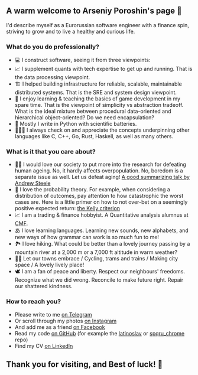 ## A warm welcome to Arseniy Poroshin's page 💙

I'd describe myself as a Eurorussian software engineer with a finance spin, striving to grow and to live a healthy and curious life.

### What do you do professionally?

- 💻 I construct software, seeing it from three viewpoints:
- 📈 I supplement quants with tech expertise to get up and running. That is the data processing viewpoint.
- 🏗️ I helped building infrastructure for reliable, scalable, maintainable distributed systems. That is the SRE and system design viewpoint.
- 👾 I enjoy learning & teaching the basics of game development in my spare time. That is the viewpoint of simplicity vs abstraction tradeoff. What is the ideal mixture between procedural data-oriented and hierarchical object-oriented? Do we need encapsulation?
- 🐍 Mostly I write in Python with scientific batteries.
- 🤸🏻‍♂️ I always check on and appreciate the concepts underpinning other languages like C, C++, Go, Rust, Haskell, as well as many others.

### What is it that you care about?

- 🧑‍🌾 I would love our society to put more into the research for defeating human ageing. No, it hardly affects overpopulation. No, boredom is a separate issue as well. Let us defeat aging! [A good summarizing talk by Andrew Steele](https://youtu.be/fX9P1xuIJGg)
- 🎲 I love the probability theory. For example, when considering a distribution of outcomes, pay attention to how catastrophic the worst cases are. Here is a little primer on how to not over-bet on a seemingly positive expected return: [the Kelly criterion](https://en.wikipedia.org/wiki/Kelly_criterion)
- 📈 I am a trading & finance hobbyist. A Quantitative analysis alumnus at [CMF](https://www.linkedin.com/company/cmf-ynvrsty/).
- あ I love learning languages. Learning new sounds, new alphabets, and new ways of how grammar can work is so much fun to me!
- 🏞 I love hiking. What could be better than a lovely journey passing by a mountain river at a 2,000 m or a 7,000 ft altitude in warm weather?
- 🚴‍♂️ Let our towns embrace / Cycling, trams and trains / Making city space / A lovely lively place!
- 🕊 I am a fan of peace and liberty. Respect our neighbours' freedoms. Recognize what we did wrong. Reconcile to make future right. Repair our shattered kindness.

### How to reach you?

- Please write to me [on Telegram](https://t.me/axxeny)
- Or scroll through my photos [on Instagram](https://instagram.com/axxeny)
- And add me as a friend [on Facebook](https://facebook.com/axxeny)
- Read my code [on GitHub](https://github.com/axxeny) (for example the [latinoslav](https://github.com/axxeny/latinoslav) or [spqru_chrome](https://github.com/axxeny/spqru_chrome) repo)
- Find my CV [on LinkedIn](https://linkedin.com/in/axxeny)

## Thank you for visiting, and Best of luck! 💛
